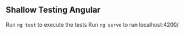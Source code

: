 ## Shallow Testing Angular

Run `ng test` to execute the tests
Run `ng serve` to run localhost:4200/